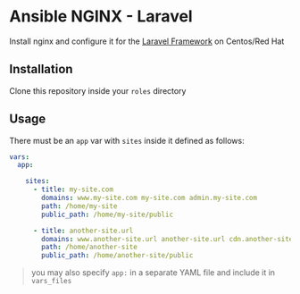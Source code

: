 # Ansible NGINX - Laravel
Install nginx and configure it for the [Laravel Framework](http://laravel.com) on Centos/Red Hat

## Installation
Clone this repository inside your ```roles``` directory

## Usage
There must be an ```app``` var with ```sites``` inside it defined as follows:

```yml
vars:
  app:

    sites:
      - title: my-site.com
        domains: www.my-site.com my-site.com admin.my-site.com
        path: /home/my-site
        public_path: /home/my-site/public

      - title: another-site.url
        domains: www.another-site.url another-site.url cdn.another-site.url
        path: /home/another-site
        public_path: /home/another-site/public
````

> you may also specify ```app:``` in a separate YAML file and include it in ```vars_files```